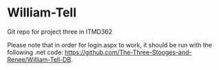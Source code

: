 # William-Tell
Git repo for project three in ITMD362

Please note that in order for login.aspx to work, it should be run with the following .net code:
https://github.com/The-Three-Stooges-and-Renee/William-Tell-DB.
